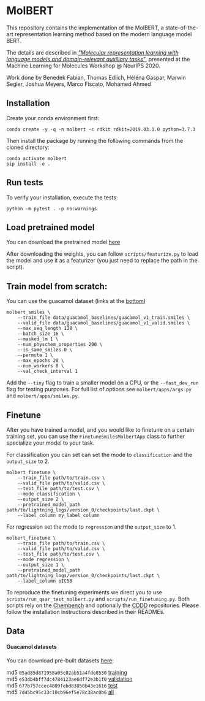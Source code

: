 # MolBERT
This repository contains the implementation of the MolBERT, a state-of-the-art representation learning method based on the modern language model BERT. 

The details are described in *["Molecular representation learning with language models and domain-relevant auxiliary tasks"](https://arxiv.org/abs/2011.13230)*, presented at the Machine Learning for Molecules Workshop @ NeurIPS 2020. 

Work done by Benedek Fabian, Thomas Edlich, Héléna Gaspar, Marwin Segler, Joshua Meyers, Marco Fiscato, Mohamed Ahmed

## Installation
Create your conda environment first:
```shell script
conda create -y -q -n molbert -c rdkit rdkit=2019.03.1.0 python=3.7.3
```

Then install the package by running the following commands from the cloned directory:
```shell script
conda activate molbert
pip install -e . 
```

## Run tests
To verify your installation, execute the tests:
```shell script
python -m pytest . -p no:warnings
```

## Load pretrained model
You can download the pretrained model [here](https://ndownloader.figshare.com/files/25611290)

After downloading the weights, you can follow `scripts/featurize.py` to load the model and use it as a featurizer (you just need to replace the path in the script).

## Train model from scratch:
You can use the guacamol dataset (links at the [bottom](#data))
```shell script
molbert_smiles \
    --train_file data/guacamol_baselines/guacamol_v1_train.smiles \
    --valid_file data/guacamol_baselines/guacamol_v1_valid.smiles \
    --max_seq_length 128 \
    --batch_size 16 \
    --masked_lm 1 \
    --num_physchem_properties 200 \
    --is_same_smiles 0 \
    --permute 1 \
    --max_epochs 20 \
    --num_workers 8 \
    --val_check_interval 1
```

Add the `--tiny` flag to train a smaller model on a CPU, or the `--fast_dev_run` flag for testing purposes. For full list of options see `molbert/apps/args.py` and `molbert/apps/smiles.py`.

## Finetune
After you have trained a model, and you would like to finetune on a certain training set, you can use the `FinetuneSmilesMolbertApp` class to further specialize your model to your task.

For classification you can set can set the mode to `classification` and the `output_size` to 2.
```shell script
molbert_finetune \
    --train_file path/to/train.csv \
    --valid_file path/to/valid.csv \
    --test_file path/to/test.csv \
    --mode classification \
    --output_size 2 \
    --pretrained_model_path path/to/lightning_logs/version_0/checkpoints/last.ckpt \
    --label_column my_label_column
```
For regression set the mode to `regression` and the `output_size` to 1.
```shell script
molbert_finetune \
    --train_file path/to/train.csv \
    --valid_file path/to/valid.csv \
    --test_file path/to/test.csv \
    --mode regression \
    --output_size 1 \
    --pretrained_model_path path/to/lightning_logs/version_0/checkpoints/last.ckpt \
    --label_column pIC50
```

To reproduce the finetuning experiments we direct you to use `scripts/run_qsar_test_molbert.py` and `scripts/run_finetuning.py`. 
Both scripts rely on the [Chembench](https://github.com/shenwanxiang/ChemBench) and optionally the [CDDD](https://github.com/jrwnter/cddd) repositories. 
Please follow the installation instructions described in their READMEs.

## Data
#### Guacamol datasets
You can download pre-built datasets [here](https://figshare.com/projects/GuacaMol/56639):

md5 `05ad85d871958a05c02ab51a4fde8530` [training](https://ndownloader.figshare.com/files/13612760)  
md5 `e53db4bff7dc4784123ae6df72e3b1f0` [validation](https://ndownloader.figshare.com/files/13612766)  
md5 `677b757ccec4809febd83850b43e1616` [test](https://ndownloader.figshare.com/files/13612757)  
md5 `7d45bc95c33c10cb96ef5e78c38ac0b6` [all](https://ndownloader.figshare.com/files/13612745)  
